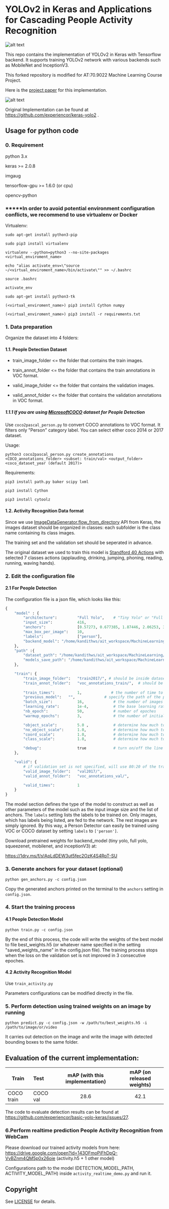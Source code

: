 # YOLOv2 in Keras and Applications for Cascading People Activity Recognition

![alt text](pipeline_process.png)


This repo contains the implementation of YOLOv2 in Keras with Tensorflow backend. It supports training YOLOv2 network with various backends such as MobileNet and InceptionV3.

This forked repository is modified for AT:70.9022 Machine Learning Course Project.

Here is the [project paper](https://drive.google.com/open?id=1Mh3r7UGbt5j-X-NNTaDVJZA_nNAduO4L) for this implementation.

![alt text](sample_output.png)

Original Implementation can be found at https://github.com/experiencor/keras-yolo2 .

## Usage for python code

### 0. Requirement

python 3.x

keras >= 2.0.8

imgaug

tensorflow-gpu >= 1.6.0 (or cpu)

opencv-python

### *****In order to avoid potential environment configuration conflicts, we recommend to use virtualenv or Docker

Virtualenv:

`sudo apt-get install python3-pip`

`sudo pip3 install virtualenv`

`virtualenv --python=python3 --no-site-packages <virtual_enviroment_name>`


`echo "alias activate_env=\"source ~/<virtual_enviroment_name>/bin/activate\"" >> ~/.bashrc`

`source .bashrc`

`activate_env`

`sudo apt-get install python3-tk`
 
`(<virtual_enviroment_name>) pip3 install Cython numpy`

`(<virtual_enviroment_name>) pip3 install -r requirements.txt`



### 1. Data preparation

Organize the dataset into 4 folders:
#### 1.1. People Detection Dataset
+ train_image_folder <= the folder that contains the train images.

+ train_annot_folder <= the folder that contains the train annotations in VOC format.

+ valid_image_folder <= the folder that contains the validation images.

+ valid_annot_folder <= the folder that contains the validation annotations in VOC format.

##### 1.1.1 If you are using [MicrosoftCOCO](http://cocodataset.org) dataset for People Detection

Use `coco2pascal_person.py` to convert COCO annotations to VOC format. It filters only "Person" category label. You can select either coco 2014 or 2017 dataset.

Usage:

  `python3 coco2pascal_person.py create_annotations <COCO_annotations_folder> <subset: train/val> <output_folder> <coco_dataset_year (default 2017)>`

Requirements:

   `pip3 install path.py baker scipy lxml`

   `pip3 install Cython`

   `pip3 install cytoolz`
   
#### 1.2. Activity Recognition Data format

Since we use [ImageDataGenerator.flow_from_directory](https://keras.io/preprocessing/image/) API from Keras, the images dataset should be organized in classes: each subfolder is the class name containing its class images. 

The training set and the validation set should be seperated in advance.

The original dataset we used to train this model is [Standford 40 Actions](http://vision.stanford.edu/Datasets/40actions.html) with selected 7 classes actions (applauding, drinking, jumping, phoning, reading, running, waving hands).






    

### 2. Edit the configuration file

#### 2.1 For People Detection
The configuration file is a json file, which looks like this:

```python
{
    "model" : {
        "architecture":         "Full Yolo",    # "Tiny Yolo" or "Full Yolo" or "MobileNet" or   "SqueezeNet" or "Inception3" or "ResNet50"
        "input_size":           416,
        "anchors":              [0.57273, 0.677385, 1.87446, 2.06253, 3.33843, 5.47434, 7.88282, 3.52778, 9.77052, 9.16828],
        "max_box_per_image":    10,        
        "labels":               ["person"],
        "backend_model": "/home/kandithws/ait_workspace/MachineLearning/pretrained_models/full_yolo_backend.h5" # Pretrained weights for backend model (i.e. from Imagenet), required for "Full Yolo", "Tiny Yolo", "Inception3" and "SqueezeNet". For other models will directly download from Keras (internet required)
    },
    "path" :{
        "dataset_path": "/home/kandithws/ait_workspace/MachineLearning/datasets/coco/", # path to the root of dataset folder in which has annotations and image folder
        "models_save_path": "/home/kandithws/ait_workspace/MachineLearning/models/" # path to save a trained model and load a previously trained model.
    },

    "train": {
        "train_image_folder":   "train2017/", # should be inside dataset_path
        "train_annot_folder":   "voc_annotations_train/",  # should be inside dataset_path     
          
        "train_times":          1,             # the number of time to cycle through the training set, useful for small datasets
        "previous_model":   "",             # specify the path of the prevoiusly trained weights, but it's fine to start from scratch (will randomize the initial weight instead)
        "batch_size":           16,             # the number of images to read in each batch
        "learning_rate":        1e-4,           # the base learning rate of the default Adam rate scheduler
        "nb_epoch":             50,             # number of epoches
        "warmup_epochs":        3,              # the number of initial epochs during which the sizes of the 5 boxes in each cell is forced to match the sizes of the 5 anchors, this trick seems to improve precision emperically

        "object_scale":         5.0 ,           # determine how much to penalize wrong prediction of confidence of object predictors
        "no_object_scale":      1.0,            # determine how much to penalize wrong prediction of confidence of non-object predictors
        "coord_scale":          1.0,            # determine how much to penalize wrong position and size predictions (x, y, w, h)
        "class_scale":          1.0,            # determine how much to penalize wrong class prediction

        "debug":                true            # turn on/off the line that prints current confidence, position, size, class losses and recall
    },

    "valid": {
        # if validation set is not specified, will use 80:20 of the training set
        "valid_image_folder":   "val2017/",
        "valid_annot_folder":   "voc_annotations_val/",

        "valid_times":          1
    }
}

```

The model section defines the type of the model to construct as well as other parameters of the model such as the input image size and the list of anchors. The ```labels``` setting lists the labels to be trained on. Only images, which has labels being listed, are fed to the network. The rest images are simply ignored. By this way, a Person Detector can easily be trained using VOC or COCO dataset by setting ```labels``` to ```['person']```.

Download pretrained weights for backend_model (tiny yolo, full yolo, squeezenet, mobilenet, and inceptionV3) at:

https://1drv.ms/f/s!ApLdDEW3ut5fec2OzK4S4RpT-SU






### 3. Generate anchors for your dataset (optional)

`python gen_anchors.py -c config.json`

Copy the generated anchors printed on the terminal to the ```anchors``` setting in ```config.json```.

### 4. Start the training process

#### 4.1 People Detection Model

`python train.py -c config.json`

By the end of this process, the code will write the weights of the best model to file best_weights.h5 (or whatever name specified in the setting "saved_weights_name" in the config.json file). The training process stops when the loss on the validation set is not improved in 3 consecutive epoches.


#### 4.2 Activity Recognition Model

Use `train_activity.py`

Parameters configurations can be modified directly in the file.


### 5. Perform detection using trained weights on an image by running
`python predict.py -c config.json -w /path/to/best_weights.h5 -i /path/to/image/or/video`

It carries out detection on the image and write the image with detected bounding boxes to the same folder.

## Evaluation of the current implementation:

| Train        | Test          | mAP (with this implementation) | mAP (on released weights) |
| -------------|:--------------|:------------------------:|:-------------------------:|
| COCO train   | COCO val      | 28.6 |    42.1 |

The code to evaluate detection results can be found at https://github.com/experiencor/basic-yolo-keras/issues/27.


### 6.Perform realtime prediction People Activity Recognition from WebCam

Please download our trained activity models from 
here: https://drive.google.com/open?id=143OFmoPiFhDpQ-VvBZnm4QM5p0x26oie (activity.h5 + 1 other model)

Configurations path to the model (DETECTION_MODEL_PATH, ACTIVITY_MODEL_PATH) inside
`activity_realtime_demo.py` and run it.


## Copyright

See [LICENSE](LICENSE) for details.
